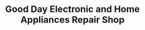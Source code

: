 ---
title: "Good Day Electronic and Home Appliances Repair Shop"
url: /zwedru/good-day-electronic-and-home-appliances-repair-shop/
shop: Elektronik
---